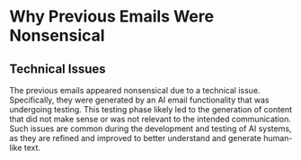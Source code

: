 # Why Previous Emails Were Nonsensical

## Technical Issues

The previous emails appeared nonsensical due to a technical issue. Specifically, they were generated by an AI email functionality that was undergoing testing. This testing phase likely led to the generation of content that did not make sense or was not relevant to the intended communication. Such issues are common during the development and testing of AI systems, as they are refined and improved to better understand and generate human-like text.
